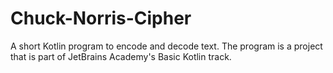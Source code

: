 # Chuck-Norris-Cipher
A short Kotlin program to encode and decode text. The program is a project that is part of JetBrains Academy's Basic Kotlin track.
